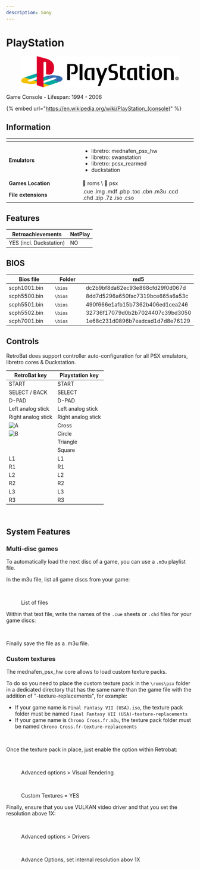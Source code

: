 ```yaml
---
description: Sony
---
```


# PlayStation

<div align="left">

<figure><img src="https://raw.githubusercontent.com/fabricecaruso/es-theme-carbon/52ff37c9e265587d006945a2ba695b5a962b3a3d/art/logos/psx.svg" alt=""><figcaption></figcaption></figure>

</div>

Game Console - Lifespan: 1994 - 2006

{% embed url="https://en.wikipedia.org/wiki/PlayStation_(console)" %}

## Information

<table data-header-hidden><thead><tr><th width="184"></th><th></th><th data-hidden></th></tr></thead><tbody><tr><td><strong>Emulators</strong></td><td><ul><li>libretro: mednafen_psx_hw</li><li>libretro: swanstation</li><li>libretro: pcsx_rearmed</li><li>duckstation</li></ul></td><td></td></tr><tr><td><strong>Games Location</strong></td><td><span data-gb-custom-inline data-tag="emoji" data-code="1f4c1">📁</span> roms \ <span data-gb-custom-inline data-tag="emoji" data-code="1f4c2">📂</span> psx</td><td></td></tr><tr><td><strong>File extensions</strong></td><td>.cue .img .mdf .pbp .toc .cbn .m3u .ccd .chd .zip .7z .iso .cso</td><td></td></tr></tbody></table>

## Features

| Retroachievements       | NetPlay |
| ----------------------- | ------- |
| YES (incl. Duckstation) | NO      |

## BIOS

<table><thead><tr><th width="165">Bios file</th><th width="162">Folder</th><th>md5</th></tr></thead><tbody><tr><td>scph1001.bin</td><td><code>\bios</code></td><td>dc2b9bf8da62ec93e868cfd29f0d067d</td></tr><tr><td>scph5500.bin</td><td><code>\bios</code></td><td>8dd7d5296a650fac7319bce665a6a53c</td></tr><tr><td>scph5501.bin</td><td><code>\bios</code></td><td>490f666e1afb15b7362b406ed1cea246</td></tr><tr><td>scph5502.bin</td><td><code>\bios</code></td><td>32736f17079d0b2b7024407c39bd3050</td></tr><tr><td>scph7001.bin</td><td><code>\bios</code></td><td>1e68c231d0896b7eadcad1d7d8e76129</td></tr></tbody></table>

## Controls

RetroBat does support controller auto-configuration for all PSX emulators, libretro cores & Duckstation.

| RetroBat key                                                                              | Playstation key    |
| ----------------------------------------------------------------------------------------- | ------------------ |
| START                                                                                     | START              |
| SELECT / BACK                                                                             | SELECT             |
| D-PAD                                                                                     | D-PAD              |
| Left analog stick                                                                         | Left analog stick  |
| Right analog stick                                                                        | Right analog stick |
| ![A](<../../../../.gitbook/assets/image (1) (2) (1).png>)                                 | Cross              |
| ![B](<../../../../.gitbook/assets/image (4) (1).png>)                                     | Circle             |
| <img src="../../../../.gitbook/assets/image (3) (1) (2).png" alt="" data-size="original"> | Triangle           |
| <img src="../../../../.gitbook/assets/image (2) (1) (1).png" alt="" data-size="line">     | Square             |
| L1                                                                                        | L1                 |
| R1                                                                                        | R1                 |
| L2                                                                                        | L2                 |
| R2                                                                                        | R2                 |
| L3                                                                                        | L3                 |
| R3                                                                                        | R3                 |

<div align="left">

<figure><img src="https://i.imgur.com/9sz2VFM.png" alt=""><figcaption></figcaption></figure>

</div>

## System Features

### Multi-disc games

To automatically load the next disc of a game, you can use a `.m3u` playlist file.&#x20;

In the m3u file, list all game discs from your game:

<div align="left">

<figure><img src="https://i.imgur.com/GGRxCI4.png" alt=""><figcaption><p>List of files</p></figcaption></figure>

</div>

Within that text file, write the names of the `.cue` sheets or `.chd` files for your game discs:

<div align="left">

<figure><img src="https://i.imgur.com/ZzJ7Ldj.png" alt=""><figcaption></figcaption></figure>

</div>

Finally save the file as a .m3u file.

### Custom textures

The mednafen\_psx\_hw core allows to load custom texture packs.

To do so you need to place the custom texture pack in the `\roms\psx` folder in a dedicated directory that has the same name than the game file with the addition of "-texture-replacements", for example:

* If your game name is `Final Fantasy VII (USA).iso`, the texture pack folder must be named `Final Fantasy VII (USA)-texture-replacements`
* If your game name is `Chrono Cross.fr.m3u`, the texture pack folder must be named `Chrono Cross.fr-texture-replacements`

<div align="left">

<figure><img src="https://i.imgur.com/GdXSRWK.png" alt=""><figcaption></figcaption></figure>

</div>

Once the texture pack in place, just enable the option within Retrobat:

<div align="left">

<figure><img src="https://i.imgur.com/WzHZPKq.png" alt=""><figcaption><p>Advanced options > Visual Rendering</p></figcaption></figure>

</div>

<div align="left">

<figure><img src="https://i.imgur.com/8yktncM.png" alt=""><figcaption><p>Custom Textures = YES</p></figcaption></figure>

</div>

Finally, ensure that you use VULKAN video driver and that you set the resolution above 1X:

<div align="left">

<figure><img src="https://i.imgur.com/9hKDYKQ.png" alt=""><figcaption><p>Advanced options > Drivers</p></figcaption></figure>

</div>

<div align="left">

<figure><img src="https://i.imgur.com/sJgZ14E.png" alt=""><figcaption><p>Advance Options, set internal resolution abov 1X</p></figcaption></figure>

</div>
